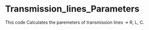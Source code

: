 # Transmission_lines_Parameters
This code Calculates the paremeters of transmission lines -> R, L, C.
